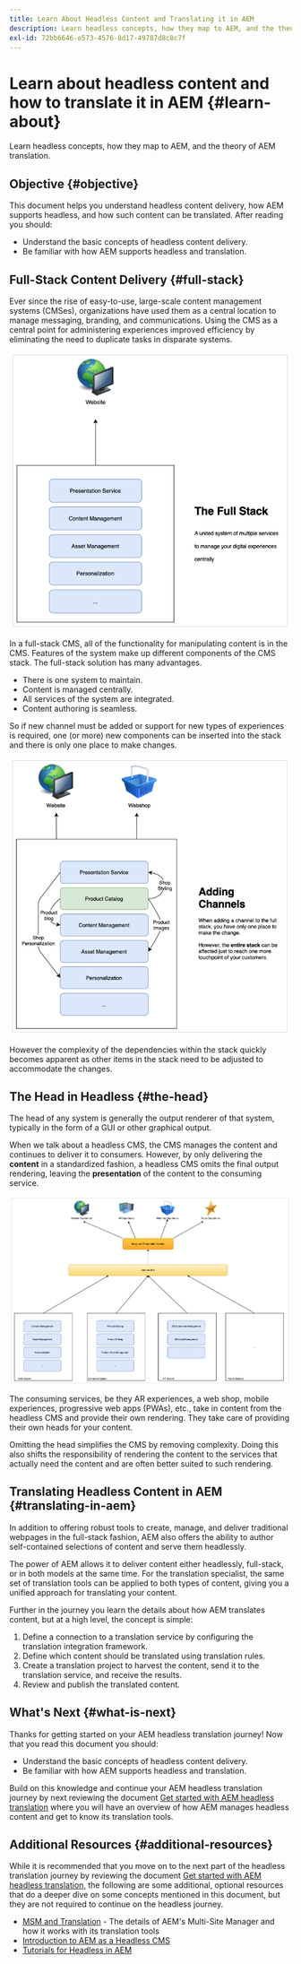 ```yaml
---
title: Learn About Headless Content and Translating it in AEM
description: Learn headless concepts, how they map to AEM, and the theory of AEM translation.
exl-id: 72bb6646-e573-4576-8d17-49787d8c8c7f
---
```

# Learn about headless content and how to translate it in AEM {#learn-about}

Learn headless concepts, how they map to AEM, and the theory of AEM translation.

## Objective {#objective}

This document helps you understand headless content delivery, how AEM supports headless, and how such content can be translated. After reading you should:

* Understand the basic concepts of headless content delivery.
* Be familiar with how AEM supports headless and translation.

## Full-Stack Content Delivery {#full-stack}

Ever since the rise of easy-to-use, large-scale content management systems (CMSes), organizations have used them as a central location to manage messaging, branding, and communications. Using the CMS as a central point for administering experiences improved efficiency by eliminating the need to duplicate tasks in disparate systems.

![The classic full-stack CMS](/help/journey-headless/developer/assets/full-stack.png)

In a full-stack CMS, all of the functionality for manipulating content is in the CMS. Features of the system make up different components of the CMS stack. The full-stack solution has many advantages.

* There is one system to maintain.
* Content is managed centrally.
* All services of the system are integrated.
* Content authoring is seamless.

So if new channel must be added or support for new types of experiences is required, one (or more) new components can be inserted into the stack and there is only one place to make changes.

![Adding a new channel to the stack](/help/journey-headless/developer/assets/adding-channel.png)

However the complexity of the dependencies within the stack quickly becomes apparent as other items in the stack need to be adjusted to accommodate the changes.

## The Head in Headless {#the-head}

The head of any system is generally the output renderer of that system, typically in the form of a GUI or other graphical output.

When we talk about a headless CMS, the CMS manages the content and continues to deliver it to consumers. However, by only delivering the **content** in a standardized fashion, a headless CMS omits the final output rendering, leaving the **presentation** of the content to the consuming service.

![Headless CMS](/help/journey-headless/developer/assets/headless-cms.png)

The consuming services, be they AR experiences, a web shop, mobile experiences, progressive web apps (PWAs), etc., take in content from the headless CMS and provide their own rendering. They take care of providing their own heads for your content.

Omitting the head simplifies the CMS by removing complexity. Doing this also shifts the responsibility of rendering the content to the services that actually need the content and are often better suited to such rendering.

## Translating Headless Content in AEM {#translating-in-aem}

In addition to offering robust tools to create, manage, and deliver traditional webpages in the full-stack fashion, AEM also offers the ability to author self-contained selections of content and serve them headlessly.

The power of AEM allows it to deliver content either headlessly, full-stack, or in both models at the same time. For the translation specialist, the same set of translation tools can be applied to both types of content, giving you a unified approach for translating your content.

Further in the journey you learn the details about how AEM translates content, but at a high level, the concept is simple:

1. Define a connection to a translation service by configuring the translation integration framework.
1. Define which content should be translated using translation rules.
1. Create a translation project to harvest the content, send it to the translation service, and receive the results.
1. Review and publish the translated content.

## What's Next {#what-is-next}

Thanks for getting started on your AEM headless translation journey! Now that you read this document you should:

* Understand the basic concepts of headless content delivery.
* Be familiar with how AEM supports headless and translation.

Build on this knowledge and continue your AEM headless translation journey by next reviewing the document [Get started with AEM headless translation](getting-started.md) where you will have an overview of how AEM manages headless content and get to know its translation tools.

## Additional Resources {#additional-resources}

While it is recommended that you move on to the next part of the headless translation journey by reviewing the document [Get started with AEM headless translation,](getting-started.md) the following are some additional, optional resources that do a deeper dive on some concepts mentioned in this document, but they are not required to continue on the headless journey.

* [MSM and Translation](/help/sites-cloud/administering/msm-and-translation.md) - The details of AEM's Multi-Site Manager and how it works with its translation tools
* [Introduction to AEM as a Headless CMS](/help/headless/introduction.md)
* [Tutorials for Headless in AEM](https://experienceleague.adobe.com/docs/experience-manager-learn/getting-started-with-aem-headless/overview.html)